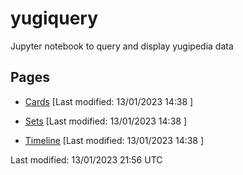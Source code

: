 # yugiquery
Jupyter notebook to query and display yugipedia data

## Pages

* [Cards](Cards.html) \[Last modified: 13/01/2023 14:38 \]
* [Sets](Sets.html) \[Last modified: 13/01/2023 14:38 \]

* [Timeline](Timeline.html) \[Last modified: 13/01/2023 14:38 \]

Last modified: 13/01/2023 21:56 UTC

